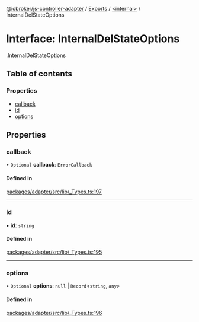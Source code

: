 [@iobroker/js-controller-adapter](../README.md) / [Exports](../modules.md) / [<internal\>](../modules/internal_.md) / InternalDelStateOptions

# Interface: InternalDelStateOptions

[<internal>](../modules/internal_.md).InternalDelStateOptions

## Table of contents

### Properties

- [callback](internal_.InternalDelStateOptions.md#callback)
- [id](internal_.InternalDelStateOptions.md#id)
- [options](internal_.InternalDelStateOptions.md#options)

## Properties

### callback

• `Optional` **callback**: `ErrorCallback`

#### Defined in

[packages/adapter/src/lib/_Types.ts:197](https://github.com/ioBroker/ioBroker.js-controller/blob/96971c83/packages/adapter/src/lib/_Types.ts#L197)

___

### id

• **id**: `string`

#### Defined in

[packages/adapter/src/lib/_Types.ts:195](https://github.com/ioBroker/ioBroker.js-controller/blob/96971c83/packages/adapter/src/lib/_Types.ts#L195)

___

### options

• `Optional` **options**: ``null`` \| `Record`<`string`, `any`\>

#### Defined in

[packages/adapter/src/lib/_Types.ts:196](https://github.com/ioBroker/ioBroker.js-controller/blob/96971c83/packages/adapter/src/lib/_Types.ts#L196)
